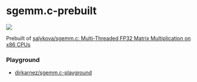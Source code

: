 sgemm.c-prebuilt
================
![](https://github.com/dirkarnez/sgemm.c-prebuilt/actions/workflows/build.yml/badge.svg)

Prebuilt of [salykova/sgemm.c: Multi-Threaded FP32 Matrix Multiplication on x86 CPUs](https://github.com/salykova/sgemm.c)

### Playground
- [dirkarnez/sgemm.c-playground](https://github.com/dirkarnez/sgemm.c-playground)